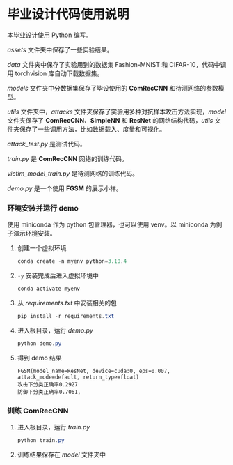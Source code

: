 # 毕业设计代码使用说明

本毕业设计使用 Python 编写。

*assets* 文件夹中保存了一些实验结果。

*data* 文件夹中保存了实验用到的数据集 Fashion-MNIST 和 CIFAR-10，代码中调用 torchvision 库自动下载数据集。

*models* 文件夹中分数据集保存了毕设使用的 **ComRecCNN** 和待测网络的参数模型。

*utils* 文件夹中，*attacks* 文件夹保存了实验用多种对抗样本攻击方法实现，*model* 文件夹保存了 **ComRecCNN**、**SimpleNN** 和 **ResNet** 的网络结构代码，*utils* 文件夹保存了一些调用方法，比如数据载入、度量和可视化。

*attack_test.py* 是测试代码。

*train.py* 是 **ComRecCNN** 网络的训练代码。

*victim_model_train.py* 是待测网络的训练代码。

*demo.py* 是一个使用 **FGSM** 的展示小样。

### 环境安装并运行 demo

使用 miniconda 作为 python 包管理器，也可以使用 venv。以 miniconda 为例子演示环境安装。

1. 创建一个虚拟环境

   ```powershell
   conda create -n myenv python=3.10.4
   ```

2. `-y` 安装完成后进入虚拟环境中

   ```powershell
   conda activate myenv
   ```

3. 从 *requirements.txt* 中安装相关的包

   ```powershell
   pip install -r requirements.txt
   ```

4. 进入根目录，运行 *demo.py*

   ```powershell
   python demo.py
   ```

5. 得到 demo 结果

   ```
   FGSM(model_name=ResNet, device=cuda:0, eps=0.007, attack_mode=default, return_type=float)
   攻击下分类正确率0.2927
   防御下分类正确率0.7061,
   ```

### 训练 ComRecCNN

1. 进入根目录，运行 *train.py*

   ```powershell
   python train.py
   ```

2. 训练结果保存在 *model* 文件夹中

